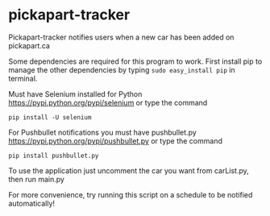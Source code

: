 # pickapart-tracker
Pickapart-tracker notifies users when a new car has been added on pickapart.ca

Some dependencies are required for this program to work. First install pip to manage the other dependencies by typing `sudo easy_install pip` in terminal.

Must have Selenium installed for Python
https://pypi.python.org/pypi/selenium
or type the command

```
pip install -U selenium
```

For Pushbullet notifications you must have pushbullet.py
https://pypi.python.org/pypi/pushbullet.py
or type the command

```
pip install pushbullet.py
```


To use the application just uncomment the car you want from carList.py, then run main.py

For more convenience, try running this script on a schedule to be notified automatically!

